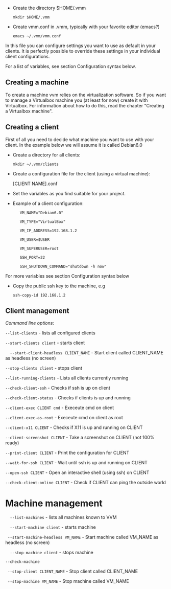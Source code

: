 * Create the directory $HOME/.vmm

  `mkdir $HOME/.vmm`

* Create vmm.conf in .vmm, typically with your favorite editor (emacs?)

  `emacs ~/.vmm/vmm.conf`

In this file you can configure settings you want to use as default in your clients. It is perfectly possible to override these settings in your individual client configurations.

For a list of variables, see section Configuration syntax below.

## Creating a machine

To create a machine vvm relies on the virtualization software. So if you want to manage a Virtualbox machine you (at least for now) create it with Virtualbox. For information about how to do this, read the chapter "Creating a Virtualbox machine".


## Creating a client

First of all you need to decide what machine you want to use with your client. In the example below we will assume it is called Debian6.0


* Create a directory for all clients:

  `mkdir ~/.vmm/clients`

* Create a configuration file for the client (using a virtual machine):

  [CLIENT NAME].conf

* Set the variables as you find suitable for your project.

* Example of a client configuration:


    `   VM_NAME="Debian6.0"`

    `   VM_TYPE="VirtualBox"`

    `   VM_IP_ADDRESS=192.168.1.2`

    `   VM_USER=$USER`

    `   VM_SUPERUSER=root`

    `   SSH_PORT=22`

    `   SSH_SHUTDOWN_COMMAND="shutdown -h now"`


 For more variables see section Configuration syntax below

* Copy the public ssh key to the machine, e.g

  `ssh-copy-id 192.168.1.2`

## Client management

*Command line options*:

`--list-clients` - lists all configured clients

`--start-clients client` - starts client 

`  --start-client-headless CLIENT_NAME` - Start client called CLIENT_NAME as headless (no screen)

`--stop-clients client` - stops client

`--list-running-clients` - Lists all clients currently running

`--check-client-ssh` - Checks if ssh is up on client

`--check-client-status` - Checks if clients is up and running

`--client-exec CLIENT cmd` - Execeute cmd on client

`--client-exec-as-root` - Execeute cmd on client as root

`--client-x11 CLIENT` - Checks if X11 is up and running on CLIENT

`--client-screenshot CLIENT` - Take a screenshot on CLIENT (not 100% ready)

`--print-client CLIENT` - Print the configuration for CLIENT

`--wait-for-ssh CLIENT` - Wait until ssh is up and running on CLIENT

`--open-ssh CLIENT` - Open an interactive shell (using ssh) on CLIENT

`--check-client-online CLIENT` - Check if CLIENT can ping the outside world



# Machine management

`  --list-machines` - lists all machines known to VVM

`  --start-machine client` - starts machine 


` --start-machine-headless VM_NAME` - Start machine called VM_NAME as headless (no screen)

`  --stop-machine client`  - stops machine

`--check-machine`


` --stop-client CLIENT_NAME` - Stop client called CLIENT_NAME


` --stop-machine VM_NAME` - Stop machine called VM_NAME



